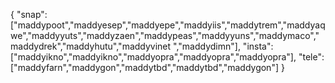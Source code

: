 {
  "snap":  ["maddypoot","maddyesep","maddyepe","maddyiis","maddytrem","maddyaqwe","maddyyuts","maddyzaen","maddypeas","maddyyuns","maddymaco","maddydrek","maddyhutu","maddyvinet ","maddydimn"],
  "insta": ["maddyikno","maddyikno","maddyopra","maddyopra","maddyopra"],
  "tele":  ["maddyfarn","maddygon","maddytbd","maddytbd","maddygon"]
}
